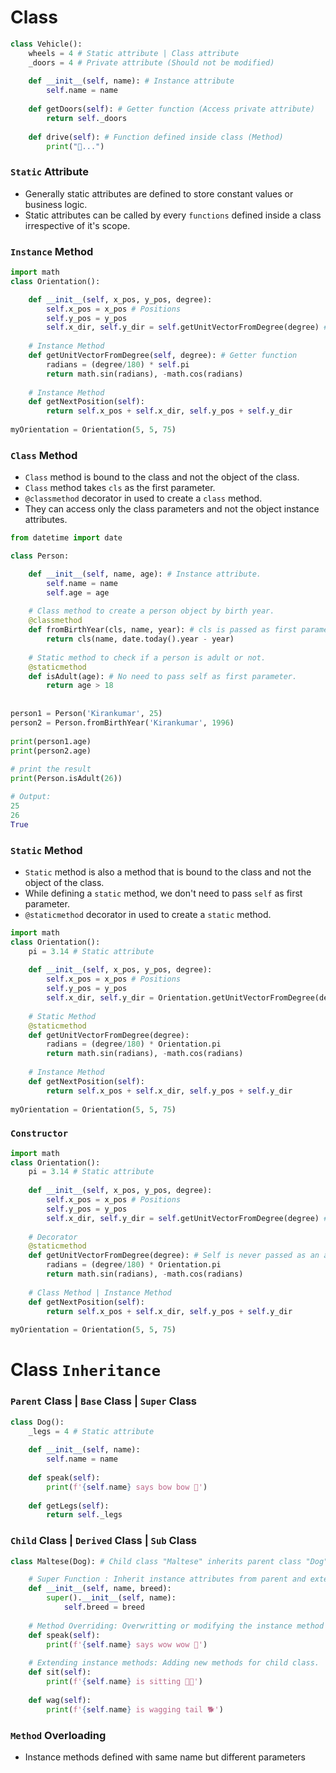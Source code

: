 # Class

```python
class Vehicle():
    wheels = 4 # Static attribute | Class attribute
    _doors = 4 # Private attribute (Should not be modified)
    
    def __init__(self, name): # Instance attribute
        self.name = name
        
    def getDoors(self): # Getter function (Access private attribute)
        return self._doors          
        
    def drive(self): # Function defined inside class (Method)
        print("🚗...")
```

### `Static` Attribute
- Generally static attributes are defined to store constant values or business logic.
- Static attributes can be called by every `functions` defined inside a class irrespective of it's scope.

### `Instance` Method 

```python
import math
class Orientation():

    def __init__(self, x_pos, y_pos, degree):
        self.x_pos = x_pos # Positions
        self.y_pos = y_pos
        self.x_dir, self.y_dir = self.getUnitVectorFromDegree(degree) # Direction vectors
        
    # Instance Method    
    def getUnitVectorFromDegree(self, degree): # Getter function
        radians = (degree/180) * self.pi
        return math.sin(radians), -math.cos(radians)
    
    # Instance Method
    def getNextPosition(self):
        return self.x_pos + self.x_dir, self.y_pos + self.y_dir
      
myOrientation = Orientation(5, 5, 75)      
```

### `Class` Method

- `Class` method is bound to the class and not the object of the class.
- `Class` method takes `cls` as the first parameter. 
- `@classmethod` decorator in used to create a `class` method.
- They can access only the class parameters and not the object instance attributes.

```python
from datetime import date

class Person: 

    def __init__(self, name, age): # Instance attribute.
        self.name = name
        self.age = age
 
    # Class method to create a person object by birth year.
    @classmethod
    def fromBirthYear(cls, name, year): # cls is passed as first parameter.
        return cls(name, date.today().year - year)
 
    # Static method to check if a person is adult or not.
    @staticmethod
    def isAdult(age): # No need to pass self as first parameter.
        return age > 18
 
 
person1 = Person('Kirankumar', 25)
person2 = Person.fromBirthYear('Kirankumar', 1996)
 
print(person1.age)
print(person2.age)
 
# print the result
print(Person.isAdult(26))

# Output:
25
26
True
```

### `Static` Method

- `Static` method is also a method that is bound to the class and not the object of the class.
- While defining a `static` method, we don't need to pass `self` as first parameter.
- `@staticmethod` decorator in used to create a `static` method.

```python
import math
class Orientation():
    pi = 3.14 # Static attribute
    
    def __init__(self, x_pos, y_pos, degree):
        self.x_pos = x_pos # Positions
        self.y_pos = y_pos
        self.x_dir, self.y_dir = Orientation.getUnitVectorFromDegree(degree) # Direction vectors
        
    # Static Method
    @staticmethod
    def getUnitVectorFromDegree(degree):
        radians = (degree/180) * Orientation.pi
        return math.sin(radians), -math.cos(radians)
    
    # Instance Method
    def getNextPosition(self):
        return self.x_pos + self.x_dir, self.y_pos + self.y_dir
      
myOrientation = Orientation(5, 5, 75)      
```

### `Constructor`

```python
import math
class Orientation():
    pi = 3.14 # Static attribute
    
    def __init__(self, x_pos, y_pos, degree):
        self.x_pos = x_pos # Positions
        self.y_pos = y_pos
        self.x_dir, self.y_dir = self.getUnitVectorFromDegree(degree) # Direction vectors
        
    # Decorator        
    @staticmethod    
    def getUnitVectorFromDegree(degree): # Self is never passed as an argument for static methods.
        radians = (degree/180) * Orientation.pi
        return math.sin(radians), -math.cos(radians)
    
    # Class Method | Instance Method
    def getNextPosition(self):
        return self.x_pos + self.x_dir, self.y_pos + self.y_dir
      
myOrientation = Orientation(5, 5, 75)      
```

# Class `Inheritance`

### `Parent` Class | `Base` Class | `Super` Class

```python
class Dog():
    _legs = 4 # Static attribute
    
    def __init__(self, name):
        self.name = name
        
    def speak(self):
        print(f'{self.name} says bow bow 🐶')
        
    def getLegs(self):
        return self._legs
```            

### `Child` Class | `Derived` Class | `Sub` Class

```python
class Maltese(Dog): # Child class "Maltese" inherits parent class "Dog".

    # Super Function : Inherit instance attributes from parent and extend with new instance attributes. 
    def __init__(self, name, breed):
        super().__init__(self, name): 
            self.breed = breed        
    
    # Method Overriding: Overwritting or modifying the instance method inherited from parent class.
    def speak(self):
        print(f'{self.name} says wow wow 🐩')
    
    # Extending instance methods: Adding new methods for child class.
    def sit(self):
        print(f'{self.name} is sitting 🐕‍🦺')
        
    def wag(self):
        print(f'{self.name} is wagging tail 🐕')
```

### `Method` Overloading

- Instance methods defined with same name but different parameters
